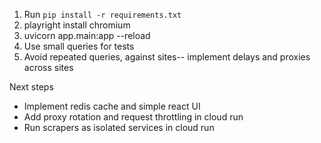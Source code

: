 1. Run `pip install -r requirements.txt`
2. playright install chromium
3. uvicorn app.main:app --reload
4. Use small queries for tests
5. Avoid repeated queries, against sites-- implement delays and proxies across sites 

Next steps
- Implement redis cache and simple react UI
- Add proxy rotation and request throttling in cloud run
- Run scrapers as isolated services in cloud run
